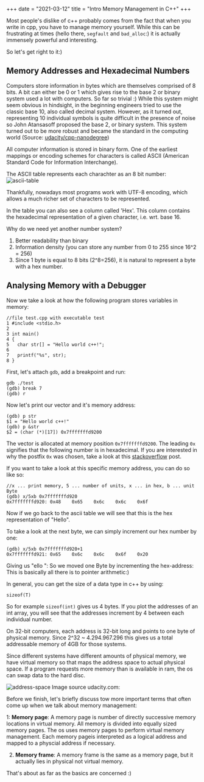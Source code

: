 +++
date = "2021-03-12"
title = "Intro Memory Management in C++"
+++


Most people's dislike of c++ probably comes from the fact that when you write in cpp, you have to manage memory yourself. While this can be frustrating at times (hello there, `segfault` and `bad_alloc`:) it is actually immensely powerful and interesting.

So let's get right to it:)

## Memory Addresses and Hexadecimal Numbers

Computers store information in bytes which are themselves comprised of 8 bits. A bit can either be 0 or 1 which gives rise to the base 2 or binary system used a lot with computers. So far so trivial :) While this system might seem obvious in hindsight, in the beginning engineers tried to use the classic base 10, also called decimal system. However, as it turned out, representing 10 individual symbols is quite difficult in the presence of noise so John Atansasoff proposed the base 2, or binary system. This system turned out to be more robust and became the standard in the computing world (Source: [udacity/cpp-nanodegree](https://classroom.udacity.com/nanodegrees/nd213/parts/789a1625-9b09-4615-9210-ddbc12e9247b/modules/5d2b96c2-52eb-4264-b387-da31d90b1e1f/lessons/ec63b3b7-590d-43ef-9492-66f6f23d9988/concepts/e6830afc-c398-4af8-9221-f2675293f46f))

All computer information is stored in binary form. One of the earliest mappings or encoding schemes for characters is called ASCII (American Standard Code for Information Interchange). 

The ASCII table represents each charachter as an 8 bit number:
![ascii-table](/img/ascii-table-black.png)


Thankfully, nowadays most programs work with UTF-8 encoding, which allows a much richer set of characters to be represented.

In the table you can also see a column called 'Hex'. This column contains the hexadecimal representation of a given character, i.e. wrt. base 16.

Why do we need yet another number system?

1. Better readability than binary
2. Information density (you can store any number from 0 to 255 since 16^2 = 256)
3. Since 1 byte is equal to 8 bits (2^8=256), it is natural to represent a byte with a hex number.

## Analysing Memory with a Debugger

Now we take a look at how the following program stores variables in memory:

```
//file test.cpp with executable test
1 #include <stdio.h>
2 
3 int main()
4 {
5   char str[] = "Hello world c++!";
6
7   printf("%s", str);
8 }
```

First, let's attach `gdb`, add a breakpoint and run:
```
gdb ./test
(gdb) break 7
(gdb) r
```
Now let's print our vector and it's memory address:
```
(gdb) p str
$1 = "Hello world c++!"
(gdb) p &str
$2 = (char (*)[17]) 0x7fffffffd9200
```
The vector is allocated at memory position `0x7fffffffd9200`. The leading `0x` signifies that the following number is in hexadecimal. If you are interested in why the postfix `0x` was chosen, take a look at this [stackoverflow](https://stackoverflow.com/questions/2670639/why-are-hexadecimal-numbers-prefixed-with-0x) post.

If you want to take a look at this specific memory address, you can do so like so:
```
//x ... print memory, 5 ... number of units, x ... in hex, b ... unit Byte
(gdb) x/5xb 0x7fffffffd920
0x7fffffffd920: 0x48    0x65    0x6c    0x6c    0x6f
```

Now if we go back to the ascii table we will see that this is the hex representation of "Hello".

To take a look at the next byte, we can simply increment our hex number by one:
```
(gdb) x/5xb 0x7fffffffd920+1
0x7fffffffd921: 0x65    0x6c    0x6c    0x6f    0x20
```
Giving us "ello ": So we moved one Byte by incrementing the hex-address: This is basically all there is to pointer arithmetic:)

In general, you can get the size of a data type in c++ by using:
```
sizeof(T)
```
So for example `sizeof(int)` gives us 4 bytes. If you plot the addresses of an int array, you will see that the addresses increment by 4 between each individual number.

On 32-bit computers, each address is 32-bit long and points to one byte of physical memory. Since 2^32 ~ 4.294.967.296 this gives us a total addressable memory of 4GB for those systems.

Since different systems have different amounts of physical memory, we have virtual memory so that maps the address space to actual physical space. If a program requests more memory than is available in ram, the os can swap data to the hard disc.

![address-space](/img/address-space.png)
Image source udacity.com:

Before we finish, let's briefly discuss tow more important terms that often come up when we talk about memory management:

1: **Memory page**: A memory page is number of directly successive memory locations in virtual memory. All memory is divided into equally sized memory pages. The os uses memory pages to perform virtual memory management. Each memory pageis interpreted as a logical address and mapped to a physcial address if necessary.

2. **Memory frame**: A memory frame is the same as a memory page, but it actually lies in physical not virtual memory.

That's about as far as the basics are concerned :)
